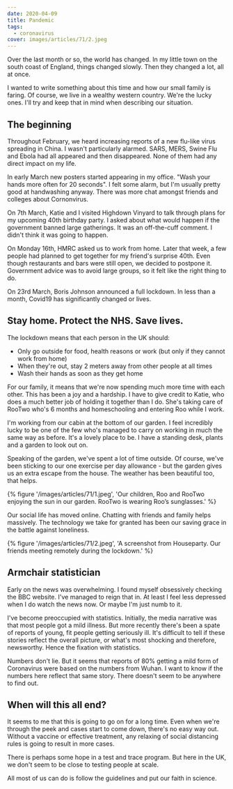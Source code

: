 ```yaml
---
date: 2020-04-09
title: Pandemic
tags:
  - coronavirus
cover: images/articles/71/2.jpeg
---
```

Over the last month or so, the world has changed. In my little town on the south coast of England, things changed slowly. Then they changed a lot, all at once. 

I wanted to write something about this time and how our small family is faring. Of course, we live in a wealthy western country. We're the lucky ones. I'll try and keep that in mind when describing our situation.

## The beginning

Throughout February, we heard increasing reports of a new flu-like virus spreading in China. I wasn't particularly alarmed. SARS, MERS, Swine Flu and Ebola had all appeared and then disappeared. None of them had any direct impact on my life.

In early March new posters started appearing in my office. "Wash your hands more often for 20 seconds". I felt some alarm, but I'm usually pretty good at handwashing anyway. There was more chat amongst friends and colleges about Cornonvirus.

On 7th March, Katie and I visited Highdown Vinyard to talk through plans for my upcoming 40th birthday party. I asked about what would happen if the government banned large gatherings. It was an off-the-cuff comment. I didn't think it was going to happen. 

On Monday 16th, HMRC asked us to work from home. Later that week, a few people had planned to get together for my friend's surprise 40th. Even though restaurants and bars were still open, we decided to postpone it. Government advice was to avoid large groups, so it felt like the right thing to do.

On 23rd March, Boris Johnson announced a full lockdown. In less than a month, Covid19 has significantly changed or lives.

## Stay home. Protect the NHS. Save lives.

The lockdown means that each person in the UK should:

* Only go outside for food, health reasons or work (but only if they cannot work from home)
* When they're out, stay 2 meters away from other people at all times
* Wash their hands as soon as they get home

For our family, it means that we're now spending much more time with each other. This has been a joy and a hardship. I have to give credit to Katie, who does a much better job of holding it together than I do. She's taking care of RooTwo who's 6 months and homeschooling and entering Roo while I work.

I'm working from our cabin at the bottom of our garden. I feel incredibly lucky to be one of the few who's managed to carry on working in much the same way as before. It's a lovely place to be. I have a standing desk, plants and a garden to look out on.

Speaking of the garden, we've spent a lot of time outside. Of course, we've been sticking to our one exercise per day allowance - but the garden gives us an extra escape from the house. The weather has been beautiful too, that helps.

{% figure '/images/articles/71/1.jpeg', 'Our children, Roo and RooTwo enjoying the sun in our garden. RooTwo is wearing Roo’s sunglasses.' %}

Our social life has moved online. Chatting with friends and family helps massively. The technology we take for granted has been our saving grace in the battle against loneliness. 

{% figure '/images/articles/71/2.jpeg', 'A screenshot from Houseparty. Our friends meeting remotely during the lockdown.' %}

## Armchair statistician

Early on the news was overwhelming. I found myself obsessively checking the BBC website. I've managed to reign that in. At least I feel less depressed when I do watch the news now. Or maybe I'm just numb to it.

I've become preoccupied with statistics. Initially, the media narrative was that most people got a mild illness. But more recently there's been a spate of reports of young, fit people getting seriously ill. It's difficult to tell if these stories reflect the overall picture, or what's most shocking and therefore, newsworthy. Hence the fixation with statistics. 

Numbers don't lie. But it seems that reports of 80% getting a mild form of Coronavirus were based on the numbers from Wuhan. I want to know if the numbers here reflect that same story. There doesn't seem to be anywhere to find out. 

## When will this all end?

It seems to me that this is going to go on for a long time. Even when we're through the peek and cases start to come down, there's no easy way out. Without a vaccine or effective treatment, any relaxing of social distancing rules is going to result in more cases. 

There is perhaps some hope in a test and trace program. But here in the UK, we don't seem to be close to testing people at scale. 

All most of us can do is follow the guidelines and put our faith in science. 